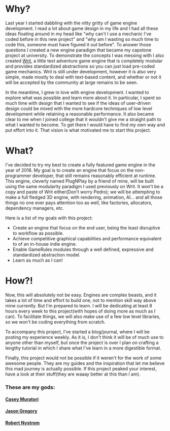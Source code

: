 # Why?
Last year I started dabbling with the nitty gritty of game engine development. I read a lot about game design in my life and I had all these ideas floating around in my head like "why can't I use a mechanic I've coded before in this new project" and "why am I wasting so much time to code this, someone must have figured it out before". To answer those questions I created a new engine paradigm that became my capstone project at university. To demonstrate the concepts I was messing with I also created [Writ](www.writplatform.com), a little text adventure game engine that is completely modular and provides standardized abstractions so you can just load pre-coded game mechanics. Writ is still under development, however it is also very simple, made mostly to deal with text-based content, and whether or not it will be accepted by the community at large remains to be seen.

In the meantime, I grew in love with engine development. I wanted to explore what was possible and learn more about it. In particular, I spent so much time with design that I wanted to see if the ideas of user-driven design could be mixed with the more hardcore techniques of low level development while retaining a reasonable performance. It also became clear to me when I joined college that it wouldn't give me a straight path to what I wanted to become. To get there I would have to find my own way and put effort into it. That vision is what motivated me to start this project.


# What?
I've decided to try my best to create a fully featured game engine in the year of 2018.
My goal is to create an engine that focus on the non-programmer developer, that still remains reasonably efficient at runtime. This engine, cleverly named PlugNPlay by a friend of mine, will be built using the same modularity paradigm I used previously on Writ. It won't be a copy and paste of Writ either(Don't worry Pedro); we will be attempting to make a full fledged 3D engine, with rendering, animation, AI... and all those things no one ever pays attention too as well, like factories, allocators, dependency managers, etc.

Here is a list of my goals with this project:
* Create an engine that focus on the end user, being the least disruptive to workflow as possible.
* Achieve competitive graphical capabilities and performance equivalent to of an in-house indie engine.
* Enable GameRules modules through a well defined, expressive and standardized abstraction model.
* Learn as much as I can!


# How?!
Now, this will absolutely not be easy. Engines are complex beasts, and it takes a lot of time and effort to build one, not to mention skill way above mine currently. But I'm prepared to learn. I will be dedicating at least 8 hours every week to this project(with hopes of doing more as much as I can). To facilitate things, we will also make use of a few low level libraries, so we won't be coding everything from scratch.

To accompany this project, I've started a blog/journal, where I will be posting my experience weekly. As it is, I don't think it will be of much use to anyone other than myself, but once the project is over I plan on crafting a lengthy tutorial in which I share what I've learn in a more digestible format.

Finally, this project would not be possible if it weren't for the work of some awesome people. They are my guides and the inspiration that let me believe this mad journey is actually possible. If this project peaked your interest, have a look at their stuff(they are waaay better at this than I am).

### These are my gods:
#### [Casey Muratori](https://handmadehero.org/)
#### [Jason Gregory](http://www.gameenginebook.com/index.html)
#### [Robert Nystrom](http://www.gameprogrammingpatterns.com/)
